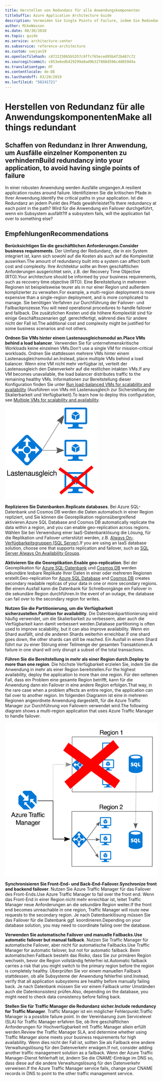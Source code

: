 ```yaml
---
title: Herstellen von Redundanz für alle Anwendungskomponenten
titleSuffix: Azure Application Architecture Guide
description: Vermeiden Sie Single Points of Failure, indem Sie Redundanz in Ihre Anwendung integrieren.
author: MikeWasson
ms.date: 08/30/2018
ms.topic: guide
ms.service: architecture-center
ms.subservice: reference-architecture
ms.custom: seojan19
ms.openlocfilehash: c8722250b5b5357c9ffcf65eced95b4f2b487c72
ms.sourcegitcommit: c053e6edb429299a0ad9b327888d596c48859d4a
ms.translationtype: HT
ms.contentlocale: de-DE
ms.lasthandoff: 03/20/2019
ms.locfileid: "58241721"
---
```

# <a name="make-all-things-redundant"></a><span data-ttu-id="ba2cc-103">Herstellen von Redundanz für alle Anwendungskomponenten</span><span class="sxs-lookup"><span data-stu-id="ba2cc-103">Make all things redundant</span></span>

## <a name="build-redundancy-into-your-application-to-avoid-having-single-points-of-failure"></a><span data-ttu-id="ba2cc-104">Schaffen von Redundanz in Ihrer Anwendung, um Ausfälle einzelner Komponenten zu verhindern</span><span class="sxs-lookup"><span data-stu-id="ba2cc-104">Build redundancy into your application, to avoid having single points of failure</span></span>

<span data-ttu-id="ba2cc-105">In einer robusten Anwendung werden Ausfälle umgangen.</span><span class="sxs-lookup"><span data-stu-id="ba2cc-105">A resilient application routes around failure.</span></span> <span data-ttu-id="ba2cc-106">Identifizieren Sie die kritischen Pfade in Ihrer Anwendung.</span><span class="sxs-lookup"><span data-stu-id="ba2cc-106">Identify the critical paths in your application.</span></span> <span data-ttu-id="ba2cc-107">Ist die Redundanz an jedem Punkt des Pfads gewährleistet?</span><span class="sxs-lookup"><span data-stu-id="ba2cc-107">Is there redundancy at each point in the path?</span></span> <span data-ttu-id="ba2cc-108">Wird für die Anwendung ein Failover durchgeführt, wenn ein Subsystem ausfällt?</span><span class="sxs-lookup"><span data-stu-id="ba2cc-108">If a subsystem fails, will the application fail over to something else?</span></span>

## <a name="recommendations"></a><span data-ttu-id="ba2cc-109">Empfehlungen</span><span class="sxs-lookup"><span data-stu-id="ba2cc-109">Recommendations</span></span>

<span data-ttu-id="ba2cc-110">**Berücksichtigen Sie die geschäftlichen Anforderungen.**</span><span class="sxs-lookup"><span data-stu-id="ba2cc-110">**Consider business requirements**.</span></span> <span data-ttu-id="ba2cc-111">Der Umfang der Redundanz, die in ein System integriert ist, kann sich sowohl auf die Kosten als auch auf die Komplexität auswirken.</span><span class="sxs-lookup"><span data-stu-id="ba2cc-111">The amount of redundancy built into a system can affect both cost and complexity.</span></span> <span data-ttu-id="ba2cc-112">Ihre Architektur sollte an Ihren geschäftlichen Anforderungen ausgerichtet sein, z.B. der Recovery Time Objective (RTO).</span><span class="sxs-lookup"><span data-stu-id="ba2cc-112">Your architecture should be informed by your business requirements, such as recovery time objective (RTO).</span></span> <span data-ttu-id="ba2cc-113">Eine Bereitstellung in mehreren Regionen ist beispielsweise teurer als in nur einer Region und außerdem komplizierter zu verwalten.</span><span class="sxs-lookup"><span data-stu-id="ba2cc-113">For example, a multi-region deployment is more expensive than a single-region deployment, and is more complicated to manage.</span></span> <span data-ttu-id="ba2cc-114">Sie benötigen Verfahren zur Durchführung der Failover- und Failbackprozesse.</span><span class="sxs-lookup"><span data-stu-id="ba2cc-114">You will need operational procedures to handle failover and failback.</span></span> <span data-ttu-id="ba2cc-115">Die zusätzlichen Kosten und die höhere Komplexität sind für einige Geschäftsszenarien ggf. gerechtfertigt, während dies für andere nicht der Fall ist.</span><span class="sxs-lookup"><span data-stu-id="ba2cc-115">The additional cost and complexity might be justified for some business scenarios and not others.</span></span>

<span data-ttu-id="ba2cc-116">**Ordnen Sie VMs hinter einem Lastenausgleichsmodul an.**</span><span class="sxs-lookup"><span data-stu-id="ba2cc-116">**Place VMs behind a load balancer**.</span></span> <span data-ttu-id="ba2cc-117">Verwenden Sie für unternehmenskritische Workloads keine einzelnen VMs.</span><span class="sxs-lookup"><span data-stu-id="ba2cc-117">Don't use a single VM for mission-critical workloads.</span></span> <span data-ttu-id="ba2cc-118">Ordnen Sie stattdessen mehrere VMs hinter einem Lastenausgleichsmodul an.</span><span class="sxs-lookup"><span data-stu-id="ba2cc-118">Instead, place multiple VMs behind a load balancer.</span></span> <span data-ttu-id="ba2cc-119">Wenn eine VM nicht mehr verfügbar ist, verteilt der Lastenausgleich den Datenverkehr auf die restlichen intakten VMs.</span><span class="sxs-lookup"><span data-stu-id="ba2cc-119">If any VM becomes unavailable, the load balancer distributes traffic to the remaining healthy VMs.</span></span> <span data-ttu-id="ba2cc-120">Informationen zur Bereitstellung dieser Konfiguration finden Sie unter [Run load-balanced VMs for scalability and availability][multi-vm-blueprint] (Ausführen von VMs mit Lastenausgleich zur Sicherstellung der Skalierbarkeit und Verfügbarkeit).</span><span class="sxs-lookup"><span data-stu-id="ba2cc-120">To learn how to deploy this configuration, see [Multiple VMs for scalability and availability][multi-vm-blueprint].</span></span>

![Diagramm virtueller Computer mit Lastenausgleich](./images/load-balancing.svg)

<span data-ttu-id="ba2cc-122">**Replizieren Sie Datenbanken.**</span><span class="sxs-lookup"><span data-stu-id="ba2cc-122">**Replicate databases**.</span></span> <span data-ttu-id="ba2cc-123">Bei Azure SQL-Datenbank und Cosmos DB werden die Daten automatisch in einer Region repliziert, und Sie können die Georeplikation regionsübergreifend aktivieren.</span><span class="sxs-lookup"><span data-stu-id="ba2cc-123">Azure SQL Database and Cosmos DB automatically replicate the data within a region, and you can enable geo-replication across regions.</span></span> <span data-ttu-id="ba2cc-124">Wählen Sie bei Verwendung einer IaaS-Datenbanklösung die Lösung, für die Replikation und Failover unterstützt werden, z.B. [Always On-Verfügbarkeitsgruppen (SQL Server)][sql-always-on].</span><span class="sxs-lookup"><span data-stu-id="ba2cc-124">If you are using an IaaS database solution, choose one that supports replication and failover, such as [SQL Server Always On Availability Groups][sql-always-on].</span></span>

<span data-ttu-id="ba2cc-125">**Aktivieren Sie die Georeplikation.**</span><span class="sxs-lookup"><span data-stu-id="ba2cc-125">**Enable geo-replication**.</span></span> <span data-ttu-id="ba2cc-126">Bei der Georeplikation für [Azure SQL-Datenbank][sql-geo-replication] und [Cosmos DB][cosmosdb-geo-replication] werden sekundäre lesbare Replikate Ihrer Daten in einer oder mehreren Regionen erstellt.</span><span class="sxs-lookup"><span data-stu-id="ba2cc-126">Geo-replication for [Azure SQL Database][sql-geo-replication] and [Cosmos DB][cosmosdb-geo-replication] creates secondary readable replicas of your data in one or more secondary regions.</span></span> <span data-ttu-id="ba2cc-127">Bei einem Ausfall kann die Datenbank für Schreibvorgänge ein Failover in die sekundäre Region durchführen.</span><span class="sxs-lookup"><span data-stu-id="ba2cc-127">In the event of an outage, the database can fail over to the secondary region for writes.</span></span>

<span data-ttu-id="ba2cc-128">**Nutzen Sie die Partitionierung, um die Verfügbarkeit sicherzustellen.**</span><span class="sxs-lookup"><span data-stu-id="ba2cc-128">**Partition for availability**.</span></span> <span data-ttu-id="ba2cc-129">Die Datenbankpartitionierung wird häufig verwendet, um die Skalierbarkeit zu verbessern, aber auch die Verfügbarkeit kann damit verbessert werden.</span><span class="sxs-lookup"><span data-stu-id="ba2cc-129">Database partitioning is often used to improve scalability, but it can also improve availability.</span></span> <span data-ttu-id="ba2cc-130">Wenn ein Shard ausfällt, sind die anderen Shards weiterhin erreichbar.</span><span class="sxs-lookup"><span data-stu-id="ba2cc-130">If one shard goes down, the other shards can still be reached.</span></span> <span data-ttu-id="ba2cc-131">Ein Ausfall in einem Shard führt nur zu einer Störung einer Teilmenge der gesamten Transaktionen.</span><span class="sxs-lookup"><span data-stu-id="ba2cc-131">A failure in one shard will only disrupt a subset of the total transactions.</span></span>

<span data-ttu-id="ba2cc-132">**Führen Sie die Bereitstellung in mehr als einer Region durch.**</span><span class="sxs-lookup"><span data-stu-id="ba2cc-132">**Deploy to more than one region**.</span></span> <span data-ttu-id="ba2cc-133">Die höchste Verfügbarkeit erzielen Sie, indem Sie die Anwendung in mehr als einer Region bereitstellen.</span><span class="sxs-lookup"><span data-stu-id="ba2cc-133">For the highest availability, deploy the application to more than one region.</span></span> <span data-ttu-id="ba2cc-134">Für den seltenen Fall, dass ein Problem eine gesamte Region betrifft, kann für die Anwendung dann ein Failover in eine andere Region erfolgen.</span><span class="sxs-lookup"><span data-stu-id="ba2cc-134">That way, in the rare case when a problem affects an entire region, the application can fail over to another region.</span></span> <span data-ttu-id="ba2cc-135">Im folgenden Diagramm ist eine in mehreren Regionen angeordnete Anwendung dargestellt, für die Azure Traffic Manager zur Durchführung von Failovern verwendet wird.</span><span class="sxs-lookup"><span data-stu-id="ba2cc-135">The following diagram shows a multi-region application that uses Azure Traffic Manager to handle failover.</span></span>

![Diagramm der Verwendung von Azure Traffic Manager für Failover](./images/failover.svg)

<span data-ttu-id="ba2cc-137">**Synchronisieren Sie Front-End- und Back-End-Failover.**</span><span class="sxs-lookup"><span data-stu-id="ba2cc-137">**Synchronize front and backend failover**.</span></span> <span data-ttu-id="ba2cc-138">Nutzen Sie Azure Traffic Manager für das Failover des Front-Ends.</span><span class="sxs-lookup"><span data-stu-id="ba2cc-138">Use Azure Traffic Manager to fail over the front end.</span></span> <span data-ttu-id="ba2cc-139">Wenn das Front-End in einer Region nicht mehr erreichbar ist, leitet Traffic Manager neue Anforderungen an die sekundäre Region weiter.</span><span class="sxs-lookup"><span data-stu-id="ba2cc-139">If the front end becomes unreachable in one region, Traffic Manager will route new requests to the secondary region.</span></span> <span data-ttu-id="ba2cc-140">Je nach Datenbanklösung müssen Sie das Failover für die Datenbank ggf. koordinieren.</span><span class="sxs-lookup"><span data-stu-id="ba2cc-140">Depending on your database solution, you may need to coordinate failing over the database.</span></span>

<span data-ttu-id="ba2cc-141">**Verwenden Sie automatische Failover und manuelle Failbacks.**</span><span class="sxs-lookup"><span data-stu-id="ba2cc-141">**Use automatic failover but manual failback**.</span></span> <span data-ttu-id="ba2cc-142">Nutzen Sie Traffic Manager für automatische Failover, aber nicht für automatische Failbacks.</span><span class="sxs-lookup"><span data-stu-id="ba2cc-142">Use Traffic Manager for automatic failover, but not for automatic failback.</span></span> <span data-ttu-id="ba2cc-143">Beim automatischen Failback besteht das Risiko, dass Sie zur primären Region wechseln, bevor die Region vollständig fehlerfrei ist.</span><span class="sxs-lookup"><span data-stu-id="ba2cc-143">Automatic failback carries a risk that you might switch to the primary region before the region is completely healthy.</span></span> <span data-ttu-id="ba2cc-144">Überprüfen Sie vor einem manuellen Failback stattdessen, ob alle Subsysteme der Anwendung fehlerfrei sind.</span><span class="sxs-lookup"><span data-stu-id="ba2cc-144">Instead, verify that all application subsystems are healthy before manually failing back.</span></span> <span data-ttu-id="ba2cc-145">Je nach Datenbank müssen Sie vor einem Failback unter Umständen auch die Datenkonsistenz prüfen.</span><span class="sxs-lookup"><span data-stu-id="ba2cc-145">Also, depending on the database, you might need to check data consistency before failing back.</span></span>

<span data-ttu-id="ba2cc-146">**Stellen Sie für Traffic Manager die Redundanz sicher.**</span><span class="sxs-lookup"><span data-stu-id="ba2cc-146">**Include redundancy for Traffic Manager**.</span></span> <span data-ttu-id="ba2cc-147">Traffic Manager ist ein möglicher Fehlerpunkt.</span><span class="sxs-lookup"><span data-stu-id="ba2cc-147">Traffic Manager is a possible failure point.</span></span> <span data-ttu-id="ba2cc-148">In der Vereinbarung zum Servicelevel (SLA) für Traffic Manager erfahren Sie, ob Ihre geschäftlichen Anforderungen für Hochverfügbarkeit mit Traffic Manager allein erfüllt werden.</span><span class="sxs-lookup"><span data-stu-id="ba2cc-148">Review the Traffic Manager SLA, and determine whether using Traffic Manager alone meets your business requirements for high availability.</span></span> <span data-ttu-id="ba2cc-149">Wenn dies nicht der Fall ist, sollten Sie als Failback eine andere Verwaltungslösung für den Datenverkehr erwägen.</span><span class="sxs-lookup"><span data-stu-id="ba2cc-149">If not, consider adding another traffic management solution as a failback.</span></span> <span data-ttu-id="ba2cc-150">Wenn der Azure Traffic Manager-Dienst fehlerhaft ist, ändern Sie die CNAME-Einträge im DNS so, dass diese auf die andere Verwaltungslösung für den Datenverkehr verweisen.</span><span class="sxs-lookup"><span data-stu-id="ba2cc-150">If the Azure Traffic Manager service fails, change your CNAME records in DNS to point to the other traffic management service.</span></span>

<!-- links -->

[multi-vm-blueprint]: ../../reference-architectures/virtual-machines-windows/multi-vm.md

[cassandra]: https://cassandra.apache.org/
[cosmosdb-geo-replication]: /azure/cosmos-db/distribute-data-globally
[sql-always-on]: https://msdn.microsoft.com/library/hh510230.aspx
[sql-geo-replication]: /azure/sql-database/sql-database-geo-replication-overview
